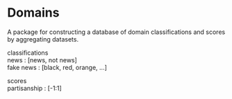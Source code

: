 # Domains

A package for constructing a database of domain classifications and scores by
aggregating datasets.  

classifications  
news : [news, not news]  
fake news : [black, red, orange, ...]  

scores  
partisanship : [-1:1]
